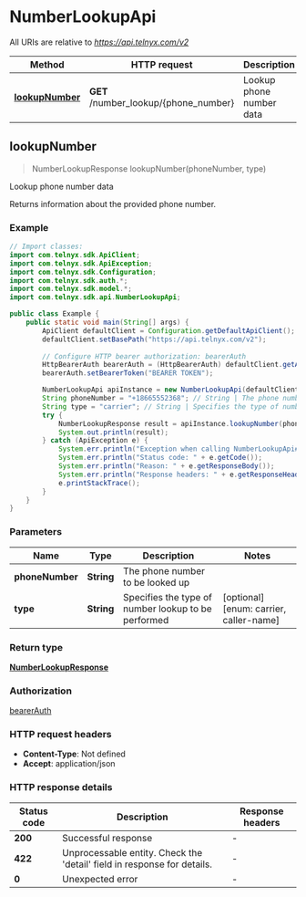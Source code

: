 # NumberLookupApi

All URIs are relative to *https://api.telnyx.com/v2*

Method | HTTP request | Description
------------- | ------------- | -------------
[**lookupNumber**](NumberLookupApi.md#lookupNumber) | **GET** /number_lookup/{phone_number} | Lookup phone number data



## lookupNumber

> NumberLookupResponse lookupNumber(phoneNumber, type)

Lookup phone number data

Returns information about the provided phone number.

### Example

```java
// Import classes:
import com.telnyx.sdk.ApiClient;
import com.telnyx.sdk.ApiException;
import com.telnyx.sdk.Configuration;
import com.telnyx.sdk.auth.*;
import com.telnyx.sdk.model.*;
import com.telnyx.sdk.api.NumberLookupApi;

public class Example {
    public static void main(String[] args) {
        ApiClient defaultClient = Configuration.getDefaultApiClient();
        defaultClient.setBasePath("https://api.telnyx.com/v2");
        
        // Configure HTTP bearer authorization: bearerAuth
        HttpBearerAuth bearerAuth = (HttpBearerAuth) defaultClient.getAuthentication("bearerAuth");
        bearerAuth.setBearerToken("BEARER TOKEN");

        NumberLookupApi apiInstance = new NumberLookupApi(defaultClient);
        String phoneNumber = "+18665552368"; // String | The phone number to be looked up
        String type = "carrier"; // String | Specifies the type of number lookup to be performed
        try {
            NumberLookupResponse result = apiInstance.lookupNumber(phoneNumber, type);
            System.out.println(result);
        } catch (ApiException e) {
            System.err.println("Exception when calling NumberLookupApi#lookupNumber");
            System.err.println("Status code: " + e.getCode());
            System.err.println("Reason: " + e.getResponseBody());
            System.err.println("Response headers: " + e.getResponseHeaders());
            e.printStackTrace();
        }
    }
}
```

### Parameters


Name | Type | Description  | Notes
------------- | ------------- | ------------- | -------------
 **phoneNumber** | **String**| The phone number to be looked up |
 **type** | **String**| Specifies the type of number lookup to be performed | [optional] [enum: carrier, caller-name]

### Return type

[**NumberLookupResponse**](NumberLookupResponse.md)

### Authorization

[bearerAuth](../README.md#bearerAuth)

### HTTP request headers

- **Content-Type**: Not defined
- **Accept**: application/json

### HTTP response details
| Status code | Description | Response headers |
|-------------|-------------|------------------|
| **200** | Successful response |  -  |
| **422** | Unprocessable entity. Check the &#39;detail&#39; field in response for details. |  -  |
| **0** | Unexpected error |  -  |

